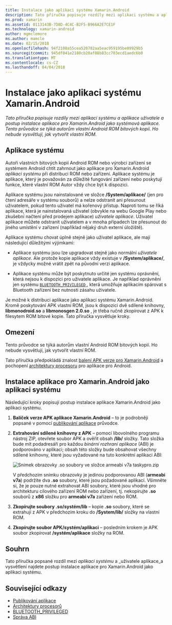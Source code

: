 ```yaml
---
title: Instalace jako aplikaci systému Xamarin.Android
description: Tato příručka popisuje rozdíly mezi aplikaci systému a aplikace uživatele a postup instalace aplikace pro Xamarin.Android jako systémová aplikace. Tento průvodce se týká autorům vlastní Android ROM bitových kopií. Ho nebude vysvětlují, jak vytvořit vlastní ROM.
ms.prod: xamarin
ms.assetid: 0113143B-7D8D-4C4C-B2F5-B966A2E7CE1F
ms.technology: xamarin-android
author: mgmclemore
ms.author: mamcle
ms.date: 02/15/2018
ms.openlocfilehash: 94f2108a55cea520782aa5eac959195be09929b5
ms.sourcegitcommit: 945df041e2180cb20af08b83cc703ecd1aedc6b0
ms.translationtype: MT
ms.contentlocale: cs-CZ
ms.lasthandoff: 04/04/2018
---
```

# <a name="installing-xamarinandroid-as-a-system-app"></a>Instalace jako aplikaci systému Xamarin.Android

_Tato příručka popisuje rozdíly mezi aplikaci systému a aplikace uživatele a postup instalace aplikace pro Xamarin.Android jako systémová aplikace. Tento průvodce se týká autorům vlastní Android ROM bitových kopií. Ho nebude vysvětlují, jak vytvořit vlastní ROM._

## <a name="system-app"></a>Aplikace systému

Autoři vlastních bitových kopií Android ROM nebo výrobci zařízení se systémem Android chtít zahrnout jako aplikace pro Xamarin.Android _aplikaci systému_ při distribuci ROM nebo zařízení. Aplikace systému je aplikace, který je považován za důležité fungování zařízení nebo poskytují funkce, které vlastní ROM Autor vždy chce být k dispozici.

Aplikace systému jsou nainstalované ve složce **/System/aplikace/** (jen pro čtení adresáře v systému souborů) a nelze odstranit ani přesunout uživatelem, pokud tento uživatel má kořenový přístup. Naproti tomu se říká aplikace, která je nainstalovaná uživatel (obvykle na webu Google Play nebo zkušební načtení před prodejem aplikace) _uživatele aplikace_. Uživatel aplikace můžete odstranit uživatelem a v mnoha případech lze přesunout do jiného umístění v zařízení (například nějaký druh externí úložiště).

Aplikace systému chovat úplně stejně jako uživatel aplikace, ale mají následující důležitými výjimkami:

- Aplikace systému jsou lze upgradovat stejně jako normální _uživatele aplikace_. Ale protože kopie aplikace vždy existuje v **/System/aplikace/**, je vždycky možné vrátit zpět na původní verzi aplikace.

- Aplikace systému může být poskytnuto určité jen systému oprávnění, která nejsou k dispozici pro uživatele aplikace. Je například oprávnění jen systému [ `BLUETOOTH_PRIVILEGED` ](https://developer.android.com/reference/android/Manifest.permission.html#BLUETOOTH_PRIVILEGED), která umožňuje aplikacím spárovat s Bluetooth zařízení bez nutnosti zásahu uživatele.

Je možné k distribuci aplikace jako aplikaci systému Xamarin.Android. Kromě poskytování APK vlastní ROM, jsou k dispozici dvě sdílené knihovny, **libmonodroid.so** a **libmonosgen 2.0.so** , je třeba ručně zkopírovat z APK k filesytem ROM bitové kopie. Tato příručka vysvětluje kroky.

## <a name="restrictions"></a>Omezení

Tento průvodce se týká autorům vlastní Android ROM bitových kopií. Ho nebude vysvětlují, jak vytvořit vlastní ROM.

Tato příručka předpokládá znalost [balení APK verze pro Xamarin.Android](~/android/deploy-test/publishing/index.md) a pochopení [architektury procesoru](~/android/app-fundamentals/cpu-architectures.md) pro aplikace pro Android.

## <a name="install-a-xamarinandroid-app-as-a-system-app"></a>Instalace aplikace pro Xamarin.Android jako aplikaci systému

Následující kroky popisují postup instalace aplikace Xamarin.Android jako aplikaci systému.

1. **Balíček verze APK aplikace Xamarin.Android** &ndash; to je podrobněji popsané v pomocí [publikování aplikace](~/android/deploy-test/publishing/index.md) průvodce.

2. **Extrahování sdílené knihovny z APK** &ndash; pomocí libovolného programu nástroj ZIP, otevřete soubor APK a ověřit obsah **/lib/** složky. Tato složka bude mít podadresáři pro každou _binární rozhraní aplikace_ (ABI) je podporováno v aplikaci; obsah této složky bude obsahovat všechny sdílené knihovny, které jsou vyžadované na tuto konkrétní aplikaci ABI:

    ![Snímek obrazovky .so soubory ve složce armeabi v7a taskypro.zip](install-system-app-images/install-system-app-01.png)

   V předchozím snímku obrazovky je jedinou podporovanou ABI (**armeabi v7a**) podržíte dva **.so** soubory, které jsou požadované aplikací. Všimněte si, že je pouze nutné extrahovat ABI soubory, které jsou vhodné pro architekturu cílového zařízení ROM nebo zařízení, tj. nekopírujte **.so** souborů z **x86** složku pro  **armeabi v7a** zařízení nebo ROM.

3. **Zkopírujte soubory .so/systém/lib** &ndash; kopie **.so** soubory, které se extrahují z APK v předchozím kroku do **/System/lib/** složky na vlastní ROM.

4. **Zkopírujte soubor APK/systém/aplikaci** &ndash; posledním krokem je APK soubor zkopírovat **/systém/aplikace** složky na ROM.


## <a name="summary"></a>Souhrn

Tato příručka popsané rozdíl mezi _aplikaci systému_ a _uživatele aplikace_a vysvětlení najdete postup instalace aplikace pro Xamarin.Android jako aplikaci systému.



## <a name="related-links"></a>Související odkazy

- [Publikování aplikace](~/android/deploy-test/publishing/index.md)
- [Architektury procesorů](~/android/app-fundamentals/cpu-architectures.md)
- [BLUETOOTH_PRIVILEGED](https://developer.android.com/reference/android/Manifest.permission.html#BLUETOOTH_PRIVILEGED)
- [Správa ABI](https://developer.android.com/ndk~/abis.html)
